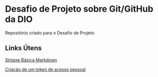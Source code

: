 # Desafio de Projeto sobre Git/GitHub da DIO
Repositório criado para o Desafio de Projeto

## Links Útens
[Sintaxe Básica Markdown](https://www.markdownguide.org/basic-syntax/)

[Criação de um token de acesso pessoal](https://docs.github.com/en/authentication/keeping-your-account-and-data-secure/creating-a-personal-access-token)
